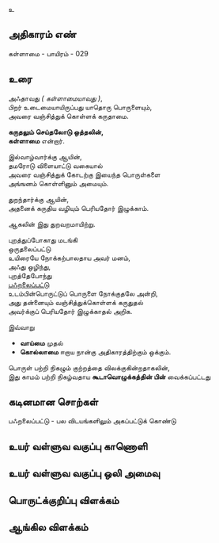 உ


## அதிகாரம் எண்

கள்ளாமை - பாயிரம் - 029

## உரை

அஃதாவது _( கள்ளாமையாவது )_,  
பிறர் உடைமையாயிருப்பது யாதொரு பொருளையும்,  
அவரை வஞ்சித்துக் கொள்ளக் கருதாமை.  

**கருதலும் செய்தலோடு ஒத்தலின்,  
கள்ளாமை** என்றார்.  

இல்வாழ்வார்க்கு ஆயின்,  
தமரோடு விளையாட்டு வகையால்  
அவரை வஞ்சித்துக் கோடற்கு இயைந்த பொருள்களை  
அங்ஙனம் கொள்ளினும் அமையும்.  

துறந்தார்க்கு ஆயின்,  
அதனைக் கருதிய வழியும் பெரியதோர் இழுக்காம்.  

ஆகலின்  இது துறவறமாயிற்று.  

புறத்துப்போகாது மடங்கி  
ஒருதலைப்பட்டு   
உயிரையே நோக்கற்பாலதாய அவர் மனம்,  
அஃது ஒழிந்து,  
புறத்தேபோந்து   
[பஃறலைப்பட்டு](https://github.com/anbarasu0504/UyarValluvam/blob/master/%E0%AE%85%E0%AE%A4%E0%AE%BF%E0%AE%95%E0%AE%BE%E0%AE%B0%E0%AE%AE%E0%AF%8D/029.md#%E0%AE%95%E0%AE%9F%E0%AE%BF%E0%AE%A9%E0%AE%AE%E0%AE%BE%E0%AE%A9-%E0%AE%9A%E0%AF%8A%E0%AE%B1%E0%AF%8D%E0%AE%95%E0%AE%B3%E0%AF%8D)   
உடம்பின்பொருட்டுப் பொருளை நோக்குதலே அன்றி,  
அது தன்னையும் வஞ்சித்துக்கொள்ளக் கருதுதல்  
அவர்க்குப் பெரியதோர் இழுக்காதல் அறிக.  

இவ்வாறு 
* **வாய்மை** முதல்  
* **கொல்லாமை** ஈறாய நான்கு அதிகாரத்திற்கும் ஒக்கும்.  

பொருள் பற்றி நிகழும் குற்றத்தை விலக்குகின்றதாகலின்,  
இது காமம் பற்றி நிகழ்வதாய **கூடாவொழுக்கத்தின் பின்** வைக்கப்பட்டது


## கடினமான சொற்கள்

பஃறலைப்பட்டு - பல விடயங்களிலும் அகப்பட்டுக் கொண்டு 


## உயர் வள்ளுவ வகுப்பு காணொளி


## உயர் வள்ளுவ வகுப்பு ஒலி அமைவு 


## பொருட்க்குறிப்பு விளக்கம்


## ஆங்கில விளக்கம்

